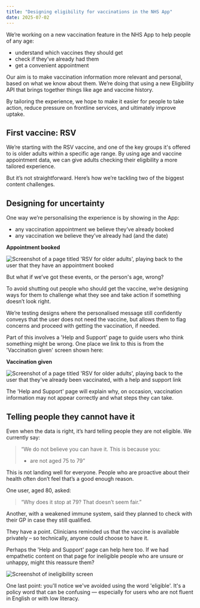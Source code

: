```yaml
---
title: "Designing eligibility for vaccinations in the NHS App"
date: 2025-07-02
---
```


We’re working on a new vaccination feature in the NHS App to help people of any age:

* understand which vaccines they should get
* check if they’ve already had them
* get a convenient appointment

Our aim is to make vaccination information more relevant and personal, based on what we know about them. We’re doing that using a new Eligibility API that brings together things like age and vaccine history.
 
By tailoring the experience, we hope to make it easier for people to take action, reduce pressure on frontline services, and ultimately improve uptake.

## First vaccine: RSV
 
We’re starting with the RSV vaccine, and one of the key groups it's offered to is older adults within a specific age range. By using age and vaccine appointment data, we can give adults checking their eligibility a more tailored experience.
 
But it’s not straightforward. Here’s how we’re tackling two of the biggest content challenges.


## Designing for uncertainty

One way we’re personalising the experience is by showing in the App:

* any vaccination appointment we believe they've already booked
* any vaccination we believe they’ve already had (and the date)

**Appointment booked**

![Screenshot of a page titled 'RSV for older adults', playing back to the user that they have an appointment booked](already-booked.png) 

But what if we’ve got these events, or the person's age, wrong? 
 
To avoid shutting out people who should get the vaccine, we’re designing ways for them to challenge what they see and take action if something doesn’t look right. 
 
We’re testing designs where the personalised message still confidently conveys that the user does not need the vaccine, but allows them to flag concerns and proceed with getting the vaccination, if needed.

Part of this involves a 'Help and Support' page to guide users who think something might be wrong. One place we link to this is from the 'Vaccination given' screen shown here:

**Vaccination given**

![Screenshot of a page titled 'RSV for older adults', playing back to the user that they've already been vaccinated, with a help and support link](already-vaccd.png) 

The 'Help and Support' page will explain why, on occasion, vaccination information may not appear correctly and what steps they can take.

## Telling people they cannot have it

Even when the data is right, it’s hard telling people they are not eligible. We currently say:

>“We do not believe you can have it. This is because you:
>
>* are not aged 75 to 79”

This is not landing well for everyone. People who are proactive about their health often don’t feel that’s a good enough reason.
 
One user, aged 80, asked: 

>“Why does it stop at 79? That doesn’t seem fair.”
 
Another, with a weakened immune system, said they planned to check with their GP in case they still qualified.
 
They have a point. Clinicians reminded us that the vaccine is available privately – so technically, anyone could choose to have it.
 
Perhaps the 'Help and Support' page can help here too. If we had empathetic content on that page for ineligible people who are unsure or unhappy, might this reassure them?

![Screenshot of ineligibility screen](ineligible.png)

One last point: you'll notice we've avoided using the word 'eligible'. It's a policy word that can be confusing — especially for users who are not fluent in English or with low literacy.


